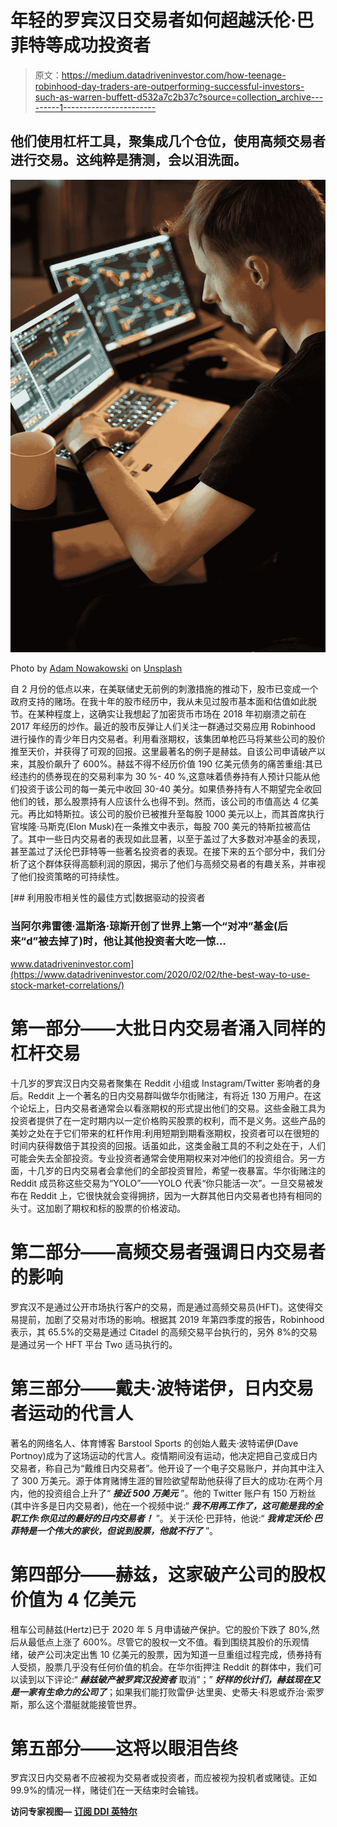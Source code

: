 # 年轻的罗宾汉日交易者如何超越沃伦·巴菲特等成功投资者

> 原文：<https://medium.datadriveninvestor.com/how-teenage-robinhood-day-traders-are-outperforming-successful-investors-such-as-warren-buffett-d532a7c2b37c?source=collection_archive---------1----------------------->

## 他们使用杠杆工具，聚集成几个仓位，使用高频交易者进行交易。这纯粹是猜测，会以泪洗面。

![](img/3fac6f6fb8b195d290843a68e13f390c.png)

Photo by [Adam Nowakowski](https://unsplash.com/@adamaszczos?utm_source=medium&utm_medium=referral) on [Unsplash](https://unsplash.com?utm_source=medium&utm_medium=referral)

自 2 月份的低点以来，在美联储史无前例的刺激措施的推动下，股市已变成一个政府支持的赌场。在我十年的股市经历中，我从未见过股市基本面和估值如此脱节。在某种程度上，这确实让我想起了加密货币市场在 2018 年初崩溃之前在 2017 年经历的炒作。最近的股市反弹让人们关注一群通过交易应用 Robinhood 进行操作的青少年日内交易者。利用看涨期权，该集团单枪匹马将某些公司的股价推至天价，并获得了可观的回报。这里最著名的例子是赫兹。自该公司申请破产以来，其股价飙升了 600%。赫兹不得不经历价值 190 亿美元债务的痛苦重组:其已经违约的债券现在的交易利率为 30 %- 40 %,这意味着债券持有人预计只能从他们投资于该公司的每一美元中收回 30-40 美分。如果债券持有人不期望完全收回他们的钱，那么股票持有人应该什么也得不到。然而，该公司的市值高达 4 亿美元。再比如特斯拉。该公司的股价已被推升至每股 1000 美元以上，而其首席执行官埃隆·马斯克(Elon Musk)在一条推文中表示，每股 700 美元的特斯拉被高估了。其中一些日内交易者的表现如此显著，以至于盖过了大多数对冲基金的表现，甚至盖过了沃伦巴菲特等一些著名投资者的表现。在接下来的五个部分中，我们分析了这个群体获得高额利润的原因，揭示了他们与高频交易者的有趣关系，并审视了他们投资策略的可持续性。

[](https://www.datadriveninvestor.com/2020/02/02/the-best-way-to-use-stock-market-correlations/) [## 利用股市相关性的最佳方式|数据驱动的投资者

### 当阿尔弗雷德·温斯洛·琼斯开创了世界上第一个“对冲”基金(后来“d”被去掉了)时，他让其他投资者大吃一惊…

www.datadriveninvestor.com](https://www.datadriveninvestor.com/2020/02/02/the-best-way-to-use-stock-market-correlations/) 

# 第一部分——大批日内交易者涌入同样的杠杆交易

十几岁的罗宾汉日内交易者聚集在 Reddit 小组或 Instagram/Twitter 影响者的身后。Reddit 上一个著名的日内交易群叫做华尔街赌注，有将近 130 万用户。在这个论坛上，日内交易者通常会以看涨期权的形式提出他们的交易。这些金融工具为投资者提供了在一定时期内以一定价格购买股票的权利，而不是义务。这些产品的美妙之处在于它们带来的杠杆作用:利用短期到期看涨期权，投资者可以在很短的时间内获得数倍于其投资的回报。话虽如此，这类金融工具的不利之处在于，人们可能会失去全部投资。专业投资者通常会使用期权来对冲他们的投资组合。另一方面，十几岁的日内交易者会拿他们的全部投资冒险，希望一夜暴富。华尔街赌注的 Reddit 成员称这些交易为“YOLO”——YOLO 代表“你只能活一次”。一旦交易被发布在 Reddit 上，它很快就会变得拥挤，因为一大群其他日内交易者也持有相同的头寸。这加剧了期权和标的股票的价格波动。

# 第二部分——高频交易者强调日内交易者的影响

罗宾汉不是通过公开市场执行客户的交易，而是通过高频交易员(HFT)。这使得交易提前，加剧了交易对市场的影响。根据其 2019 年第四季度的报告，Robinhood 表示，其 65.5%的交易是通过 Citadel 的高频交易平台执行的，另外 8%的交易是通过另一个 HFT 平台 Two 适马执行的。

# 第三部分——戴夫·波特诺伊，日内交易者运动的代言人

著名的网络名人、体育博客 Barstool Sports 的创始人戴夫·波特诺伊(Dave Portnoy)成为了这场运动的代言人。疫情期间没有运动，他决定把自己变成日内交易者，称自己为“戴维日内交易者”。他开设了一个电子交易账户，并向其中注入了 300 万美元。源于体育赌博生涯的冒险欲望帮助他获得了巨大的成功:在两个月内，他的投资组合上升了“ ***接近 500 万美元*** ”。他的 Twitter 账户有 150 万粉丝(其中许多是日内交易者)，他在一个视频中说:“ ***我不用再工作了，这可能是我的全职工作:你见过的最好的日内交易者！*** ”。关于沃伦·巴菲特，他说:“ ***我肯定沃伦·巴菲特是一个伟大的家伙，但说到股票，他就不行了*** ”。

# 第四部分——赫兹，这家破产公司的股权价值为 4 亿美元

租车公司赫兹(Hertz)已于 2020 年 5 月申请破产保护。它的股价下跌了 80%,然后从最低点上涨了 600%。尽管它的股权一文不值。看到围绕其股价的乐观情绪，破产公司决定出售 10 亿美元的股票，因为知道一旦重组过程完成，债券持有人受损，股票几乎没有任何价值的机会。在华尔街押注 Reddit 的群体中，我们可以读到以下评论:“ ***赫兹破产被罗宾汉投资者*** 取消”；” ***好样的伙计们，赫兹现在又是一家有生命力的公司了***；如果我们能打败雷伊·达里奥、史蒂夫·科恩或乔治·索罗斯，那么这个潜艇就能接管世界。

# 第五部分——这将以眼泪告终

罗宾汉日内交易者不应被视为交易者或投资者，而应被视为投机者或赌徒。正如 99.9%的情况一样，赌徒们在一天结束时会输钱。

**访问专家视图—** [**订阅 DDI 英特尔**](https://datadriveninvestor.com/ddi-intel)